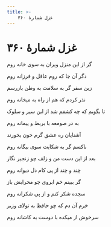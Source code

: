```yaml
---
title: >-
    غزل شمارهٔ ۳۶۰
---
```

# غزل شمارهٔ ۳۶۰

<div class="b" id="bn1"><div class="m1"><p>گر از این منزل ویران به سوی خانه روم</p></div>
<div class="m2"><p>دگر آن جا که روم عاقل و فرزانه روم</p></div></div>
<div class="b" id="bn2"><div class="m1"><p>زین سفر گر به سلامت به وطن بازرسم</p></div>
<div class="m2"><p>نذر کردم که هم از راه به میخانه روم</p></div></div>
<div class="b" id="bn3"><div class="m1"><p>تا بگویم که چه کشفم شد از این سیر و سلوک</p></div>
<div class="m2"><p>به در صومعه با بربط و پیمانه روم</p></div></div>
<div class="b" id="bn4"><div class="m1"><p>آشنایان ره عشق گرم خون بخورند</p></div>
<div class="m2"><p>ناکسم گر به شکایت سوی بیگانه روم</p></div></div>
<div class="b" id="bn5"><div class="m1"><p>بعد از این دست من و زلف چو زنجیر نگار</p></div>
<div class="m2"><p>چند و چند از پی کام دل دیوانه روم</p></div></div>
<div class="b" id="bn6"><div class="m1"><p>گر ببینم خم ابروی چو محرابش باز</p></div>
<div class="m2"><p>سجده شکر کنم و از پی شکرانه روم</p></div></div>
<div class="b" id="bn7"><div class="m1"><p>خرم آن دم که چو حافظ به تولای وزیر</p></div>
<div class="m2"><p>سرخوش از میکده با دوست به کاشانه روم</p></div></div>
